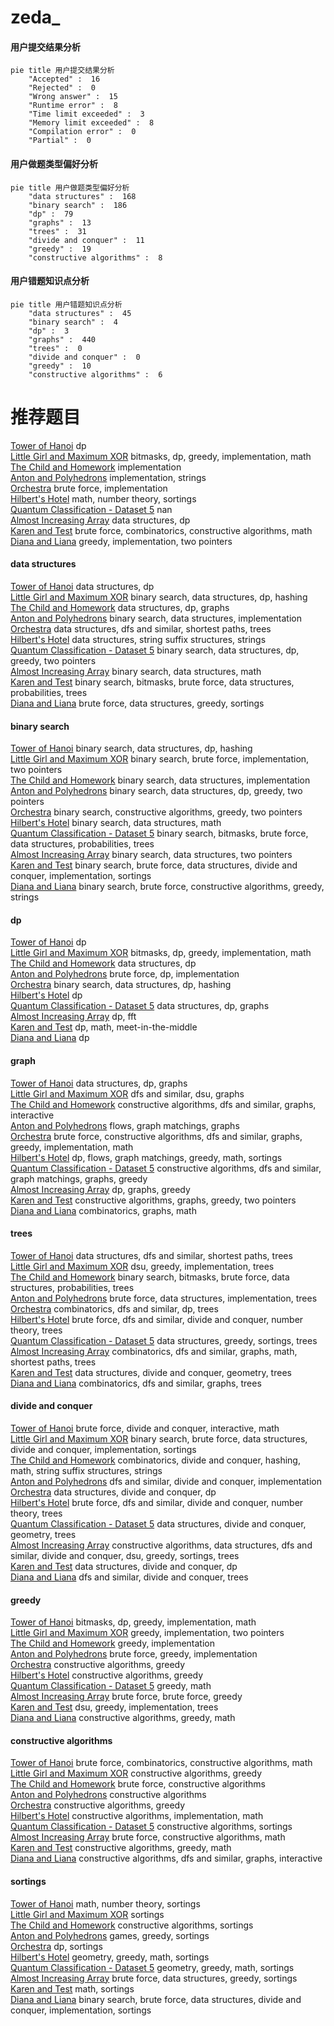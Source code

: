 # zeda_
<!-- tabs:start -->
#### **用户提交结果分析**

```mermaid
pie title 用户提交结果分析
    "Accepted" :  16
    "Rejected" :  0
    "Wrong answer" :  15
    "Runtime error" :  8
    "Time limit exceeded" :  3
    "Memory limit exceeded" :  8
    "Compilation error" :  0
    "Partial" :  0
```
#### **用户做题类型偏好分析**

```mermaid
pie title 用户做题类型偏好分析
    "data structures" :  168
    "binary search" :  186
    "dp" :  79
    "graphs" :  13
    "trees" :  31
    "divide and conquer" :  11
    "greedy" :  19
    "constructive algorithms" :  8
```
#### **用户错题知识点分析**

```mermaid
pie title 用户错题知识点分析
    "data structures" :  45
    "binary search" :  4
    "dp" :  3
    "graphs" :  440
    "trees" :  0
    "divide and conquer" :  0
    "greedy" :  10
    "constructive algorithms" :  6
```
<!-- tabs:end -->
# 推荐题目
[Tower of Hanoi](http://codeforces.com/problemset/problem/392/B)		dp		  
[Little Girl and Maximum XOR](http://codeforces.com/problemset/problem/276/D)		bitmasks,
                        dp,
                        greedy,
                        implementation,
                        math		  
[The Child and Homework](http://codeforces.com/problemset/problem/437/A)		implementation		  
[Anton and Polyhedrons](http://codeforces.com/problemset/problem/785/A)		implementation,
                        strings		  
[Orchestra](http://codeforces.com/problemset/problem/635/A)		brute force,
                        implementation		  
[Hilbert's Hotel](http://codeforces.com/problemset/problem/1344/A)		math,
                        number theory,
                        sortings		  
[Quantum Classification - Dataset 5](http://codeforces.com/problemset/problem/1357/D3)		nan		  
[Almost Increasing Array](http://codeforces.com/problemset/problem/946/G)		data structures,
                        dp		  
[Karen and Test](http://codeforces.com/problemset/problem/815/B)		brute force,
                        combinatorics,
                        constructive algorithms,
                        math		  
[Diana and Liana](http://codeforces.com/problemset/problem/1120/A)		greedy,
                        implementation,
                        two pointers		  
<!-- tabs:start -->
#### **data structures**
[Tower of Hanoi](http://codeforces.com/problemset/problem/946/G)		data structures,
                        dp		  
[Little Girl and Maximum XOR](http://codeforces.com/problemset/problem/650/D)		binary search,
                        data structures,
                        dp,
                        hashing		  
[The Child and Homework](http://codeforces.com/problemset/problem/1407/D)		data structures,
                        dp,
                        graphs		  
[Anton and Polyhedrons](http://codeforces.com/problemset/problem/1237/D)		binary search,
                        data structures,
                        implementation		  
[Orchestra](http://codeforces.com/problemset/problem/1304/E)		data structures,
                        dfs and similar,
                        shortest paths,
                        trees		  
[Hilbert's Hotel](http://codeforces.com/problemset/problem/235/C)		data structures,
                        string suffix structures,
                        strings		  
[Quantum Classification - Dataset 5](http://codeforces.com/problemset/problem/1492/C)		binary search,
                        data structures,
                        dp,
                        greedy,
                        two pointers		  
[Almost Increasing Array](http://codeforces.com/problemset/problem/1490/G)		binary search,
                        data structures,
                        math		  
[Karen and Test](http://codeforces.com/problemset/problem/1479/D)		binary search,
                        bitmasks,
                        brute force,
                        data structures,
                        probabilities,
                        trees		  
[Diana and Liana](http://codeforces.com/problemset/problem/1497/A)		brute force,
                        data structures,
                        greedy,
                        sortings		  
#### **binary search**
[Tower of Hanoi](http://codeforces.com/problemset/problem/650/D)		binary search,
                        data structures,
                        dp,
                        hashing		  
[Little Girl and Maximum XOR](http://codeforces.com/problemset/problem/279/B)		binary search,
                        brute force,
                        implementation,
                        two pointers		  
[The Child and Homework](http://codeforces.com/problemset/problem/1237/D)		binary search,
                        data structures,
                        implementation		  
[Anton and Polyhedrons](http://codeforces.com/problemset/problem/1492/C)		binary search,
                        data structures,
                        dp,
                        greedy,
                        two pointers		  
[Orchestra](http://codeforces.com/problemset/problem/1463/D)		binary search,
                        constructive algorithms,
                        greedy,
                        two pointers		  
[Hilbert's Hotel](http://codeforces.com/problemset/problem/1490/G)		binary search,
                        data structures,
                        math		  
[Quantum Classification - Dataset 5](http://codeforces.com/problemset/problem/1479/D)		binary search,
                        bitmasks,
                        brute force,
                        data structures,
                        probabilities,
                        trees		  
[Almost Increasing Array](http://codeforces.com/problemset/problem/1436/E)		binary search,
                        data structures,
                        two pointers		  
[Karen and Test](http://codeforces.com/problemset/problem/1461/D)		binary search,
                        brute force,
                        data structures,
                        divide and conquer,
                        implementation,
                        sortings		  
[Diana and Liana](http://codeforces.com/problemset/problem/1493/C)		binary search,
                        brute force,
                        constructive algorithms,
                        greedy,
                        strings		  
#### **dp**
[Tower of Hanoi](http://codeforces.com/problemset/problem/392/B)		dp		  
[Little Girl and Maximum XOR](http://codeforces.com/problemset/problem/276/D)		bitmasks,
                        dp,
                        greedy,
                        implementation,
                        math		  
[The Child and Homework](http://codeforces.com/problemset/problem/946/G)		data structures,
                        dp		  
[Anton and Polyhedrons](http://codeforces.com/problemset/problem/327/A)		brute force,
                        dp,
                        implementation		  
[Orchestra](http://codeforces.com/problemset/problem/650/D)		binary search,
                        data structures,
                        dp,
                        hashing		  
[Hilbert's Hotel](http://codeforces.com/problemset/problem/838/E)		dp		  
[Quantum Classification - Dataset 5](http://codeforces.com/problemset/problem/1407/D)		data structures,
                        dp,
                        graphs		  
[Almost Increasing Array](http://codeforces.com/problemset/problem/300/D)		dp,
                        fft		  
[Karen and Test](https://codeforces.com/contest/674/problem/F)		dp,
                        math,
                        meet-in-the-middle		  
[Diana and Liana](http://codeforces.com/problemset/problem/1077/F1)		dp		  
#### **graph**
[Tower of Hanoi](http://codeforces.com/problemset/problem/1407/D)		data structures,
                        dp,
                        graphs		  
[Little Girl and Maximum XOR](http://codeforces.com/problemset/problem/553/C)		dfs and similar,
                        dsu,
                        graphs		  
[The Child and Homework](http://codeforces.com/problemset/problem/811/D)		constructive algorithms,
                        dfs and similar,
                        graphs,
                        interactive		  
[Anton and Polyhedrons](http://codeforces.com/problemset/problem/1510/B)		flows,
                        graph matchings,
                        graphs		  
[Orchestra](http://codeforces.com/problemset/problem/1487/C)		brute force,
                        constructive algorithms,
                        dfs and similar,
                        graphs,
                        greedy,
                        implementation,
                        math		  
[Hilbert's Hotel](http://codeforces.com/problemset/problem/1437/C)		dp,
                        flows,
                        graph matchings,
                        greedy,
                        math,
                        sortings		  
[Quantum Classification - Dataset 5](http://codeforces.com/problemset/problem/1470/D)		constructive algorithms,
                        dfs and similar,
                        graph matchings,
                        graphs,
                        greedy		  
[Almost Increasing Array](http://codeforces.com/problemset/problem/1476/C)		dp,
                        graphs,
                        greedy		  
[Karen and Test](http://codeforces.com/problemset/problem/1304/D)		constructive algorithms,
                        graphs,
                        greedy,
                        two pointers		  
[Diana and Liana](http://codeforces.com/problemset/problem/1475/C)		combinatorics,
                        graphs,
                        math		  
#### **trees**
[Tower of Hanoi](http://codeforces.com/problemset/problem/1304/E)		data structures,
                        dfs and similar,
                        shortest paths,
                        trees		  
[Little Girl and Maximum XOR](https://codeforces.com/contest/890/problem/C)		dsu,
                        greedy,
                        implementation,
                        trees		  
[The Child and Homework](http://codeforces.com/problemset/problem/1479/D)		binary search,
                        bitmasks,
                        brute force,
                        data structures,
                        probabilities,
                        trees		  
[Anton and Polyhedrons](http://codeforces.com/problemset/problem/1511/C)		brute force,
                        data structures,
                        implementation,
                        trees		  
[Orchestra](http://codeforces.com/problemset/problem/1499/F)		combinatorics,
                        dfs and similar,
                        dp,
                        trees		  
[Hilbert's Hotel](http://codeforces.com/problemset/problem/1491/E)		brute force,
                        dfs and similar,
                        divide and conquer,
                        number theory,
                        trees		  
[Quantum Classification - Dataset 5](http://codeforces.com/problemset/problem/1466/D)		data structures,
                        greedy,
                        sortings,
                        trees		  
[Almost Increasing Array](http://codeforces.com/problemset/problem/1495/D)		combinatorics,
                        dfs and similar,
                        graphs,
                        math,
                        shortest paths,
                        trees		  
[Karen and Test](http://codeforces.com/problemset/problem/1303/G)		data structures,
                        divide and conquer,
                        geometry,
                        trees		  
[Diana and Liana](http://codeforces.com/problemset/problem/1454/E)		combinatorics,
                        dfs and similar,
                        graphs,
                        trees		  
#### **divide and conquer**
[Tower of Hanoi](http://codeforces.com/problemset/problem/1167/B)		brute force,
                        divide and conquer,
                        interactive,
                        math		  
[Little Girl and Maximum XOR](http://codeforces.com/problemset/problem/1461/D)		binary search,
                        brute force,
                        data structures,
                        divide and conquer,
                        implementation,
                        sortings		  
[The Child and Homework](http://codeforces.com/problemset/problem/1466/G)		combinatorics,
                        divide and conquer,
                        hashing,
                        math,
                        string suffix structures,
                        strings		  
[Anton and Polyhedrons](http://codeforces.com/problemset/problem/1490/D)		dfs and similar,
                        divide and conquer,
                        implementation		  
[Orchestra](https://codeforces.com/contest/1483/problem/C)		data structures,
                        divide and conquer,
                        dp		  
[Hilbert's Hotel](http://codeforces.com/problemset/problem/1491/E)		brute force,
                        dfs and similar,
                        divide and conquer,
                        number theory,
                        trees		  
[Quantum Classification - Dataset 5](http://codeforces.com/problemset/problem/1303/G)		data structures,
                        divide and conquer,
                        geometry,
                        trees		  
[Almost Increasing Array](http://codeforces.com/problemset/problem/1494/D)		constructive algorithms,
                        data structures,
                        dfs and similar,
                        divide and conquer,
                        dsu,
                        greedy,
                        sortings,
                        trees		  
[Karen and Test](http://codeforces.com/problemset/problem/1482/E)		data structures,
                        divide and conquer,
                        dp		  
[Diana and Liana](http://codeforces.com/problemset/problem/566/C)		dfs and similar,
                        divide and conquer,
                        trees		  
#### **greedy**
[Tower of Hanoi](http://codeforces.com/problemset/problem/276/D)		bitmasks,
                        dp,
                        greedy,
                        implementation,
                        math		  
[Little Girl and Maximum XOR](http://codeforces.com/problemset/problem/1120/A)		greedy,
                        implementation,
                        two pointers		  
[The Child and Homework](http://codeforces.com/problemset/problem/1101/B)		greedy,
                        implementation		  
[Anton and Polyhedrons](http://codeforces.com/problemset/problem/1391/B)		brute force,
                        greedy,
                        implementation		  
[Orchestra](http://codeforces.com/problemset/problem/103/C)		constructive algorithms,
                        greedy		  
[Hilbert's Hotel](https://codeforces.com/contest/1068/problem/F)		constructive algorithms,
                        greedy		  
[Quantum Classification - Dataset 5](http://codeforces.com/problemset/problem/1217/B)		greedy,
                        math		  
[Almost Increasing Array](http://codeforces.com/problemset/problem/1415/B)		brute force,
                        brute force,
                        greedy		  
[Karen and Test](https://codeforces.com/contest/890/problem/C)		dsu,
                        greedy,
                        implementation,
                        trees		  
[Diana and Liana](http://codeforces.com/problemset/problem/804/A)		constructive algorithms,
                        greedy,
                        math		  
#### **constructive algorithms**
[Tower of Hanoi](http://codeforces.com/problemset/problem/815/B)		brute force,
                        combinatorics,
                        constructive algorithms,
                        math		  
[Little Girl and Maximum XOR](http://codeforces.com/problemset/problem/103/C)		constructive algorithms,
                        greedy		  
[The Child and Homework](http://codeforces.com/problemset/problem/1088/A)		brute force,
                        constructive algorithms		  
[Anton and Polyhedrons](http://codeforces.com/problemset/problem/10/E)		constructive algorithms		  
[Orchestra](https://codeforces.com/contest/1068/problem/F)		constructive algorithms,
                        greedy		  
[Hilbert's Hotel](http://codeforces.com/problemset/problem/282/C)		constructive algorithms,
                        implementation,
                        math		  
[Quantum Classification - Dataset 5](http://codeforces.com/problemset/problem/254/A)		constructive algorithms,
                        sortings		  
[Almost Increasing Array](http://codeforces.com/problemset/problem/488/B)		brute force,
                        constructive algorithms,
                        math		  
[Karen and Test](http://codeforces.com/problemset/problem/804/A)		constructive algorithms,
                        greedy,
                        math		  
[Diana and Liana](http://codeforces.com/problemset/problem/811/D)		constructive algorithms,
                        dfs and similar,
                        graphs,
                        interactive		  
#### **sortings**
[Tower of Hanoi](http://codeforces.com/problemset/problem/1344/A)		math,
                        number theory,
                        sortings		  
[Little Girl and Maximum XOR](http://codeforces.com/problemset/problem/981/B)		sortings		  
[The Child and Homework](http://codeforces.com/problemset/problem/254/A)		constructive algorithms,
                        sortings		  
[Anton and Polyhedrons](http://codeforces.com/problemset/problem/794/C)		games,
                        greedy,
                        sortings		  
[Orchestra](http://codeforces.com/problemset/problem/13/C)		dp,
                        sortings		  
[Hilbert's Hotel](https://codeforces.com/contest/1496/problem/C)		geometry,
                        greedy,
                        math,
                        sortings		  
[Quantum Classification - Dataset 5](http://codeforces.com/problemset/problem/1495/A)		geometry,
                        greedy,
                        math,
                        sortings		  
[Almost Increasing Array](http://codeforces.com/problemset/problem/1497/A)		brute force,
                        data structures,
                        greedy,
                        sortings		  
[Karen and Test](http://codeforces.com/problemset/problem/1427/A)		math,
                        sortings		  
[Diana and Liana](http://codeforces.com/problemset/problem/1461/D)		binary search,
                        brute force,
                        data structures,
                        divide and conquer,
                        implementation,
                        sortings		  
<!-- tabs:end -->

